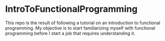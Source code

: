 # IntroToFunctionalProgramming
This repo is the result of following a tutorial on an introduction to functional programming. My objective is to start familiarizing myself with functional programming before I start a job that requires understanding it.
